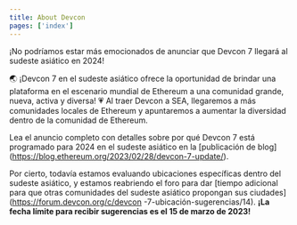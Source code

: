 ```yaml
---
title: About Devcon
pages: ['index']
---
```

¡No podríamos estar más emocionados de anunciar que Devcon 7 llegará al sudeste asiático en 2024!

🌏 ¡Devcon 7 en el sudeste asiático ofrece la oportunidad de brindar una plataforma en el escenario mundial de Ethereum a una comunidad grande, nueva, activa y diversa!
💗 Al traer Devcon a SEA, llegaremos a más comunidades locales de Ethereum y apuntaremos a aumentar la diversidad dentro de la comunidad de Ethereum.

Lea el anuncio completo con detalles sobre por qué Devcon 7 está programado para 2024 en el sudeste asiático en la [publicación de blog] (https://blog.ethereum.org/2023/02/28/devcon-7-update/).

Por cierto, todavía estamos evaluando ubicaciones específicas dentro del sudeste asiático, y estamos reabriendo el foro para dar [tiempo adicional para que otras comunidades del sudeste asiático propongan sus ciudades] (https://forum.devcon.org/c/devcon -7-ubicación-sugerencias/14). **¡La fecha límite para recibir sugerencias es el 15 de marzo de 2023!**
